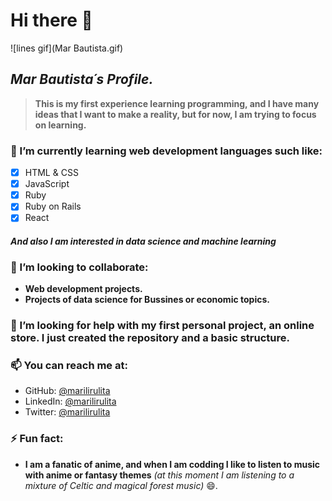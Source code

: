 # Hi there 👋

![lines gif](Mar Bautista.gif)

## *Mar Bautista´s Profile.*

>**This is my first experience learning programming, and I have many ideas that I want to make a reality, but for now, I am trying to focus on learning.**
### 🌱 I’m currently learning web development languages such like:
- [x] HTML & CSS
- [x] JavaScript
- [x] Ruby
- [x] Ruby on Rails
- [x] React
#### *And also I am interested in data science and machine learning*

### 👯 I’m looking to collaborate:
- **Web development projects.**
- **Projects of data science for Bussines or economic topics.**

### 🤔 I’m looking for help with my first personal project, an online store. I just created the repository and a basic structure.

### 📫 You can reach me at:
- GitHub: [@marilirulita](https://github.com/marilirulita)
- LinkedIn: [@marilirulita](https://www.linkedin.com/in/mar-y-sol-bautista-5a6894151/)
- Twitter: [@marilirulita](https://twitter.com/marylirulita)
### ⚡ Fun fact:  
- **I am a fanatic of anime, and when I am codding I like to listen to music with anime or fantasy themes** *(at this moment I am listening to a mixture of Celtic and magical forest music)* 😄.
